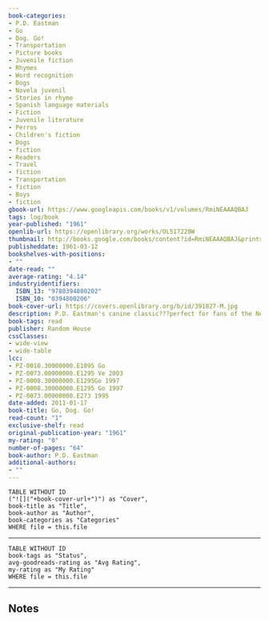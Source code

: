 ```yaml
---
book-categories:
- P.D. Eastman
- Go
- Dog. Go!
- Transportation
- Picture books
- Juvenile fiction
- Rhymes
- Word recognition
- Dogs
- Novela juvenil
- Stories in rhyme
- Spanish language materials
- Fiction
- Juvenile literature
- Perros
- Children's fiction
- Dogs
- fiction
- Readers
- Travel
- fiction
- Transportation
- fiction
- Boys
- fiction
gbook-url: https://www.googleapis.com/books/v1/volumes/RmiNEAAAQBAJ
tags: log/book
year-published: "1961"
openlib-url: https://openlibrary.org/works/OL517220W
thumbnail: http://books.google.com/books/content?id=RmiNEAAAQBAJ&printsec=frontcover&img=1&zoom=1&source=gbs_api
publisheddate: 1961-03-12
bookshelves-with-positions:
- ""
date-read: ""
average-rating: "4.14"
industryidentifiers:
  ISBN_13: "9780394800202"
  ISBN_10: "0394800206"
book-cover-url: https://covers.openlibrary.org/b/id/391827-M.jpg
description: P.D. Eastman's canine classic???perfect for fans of the Netlix Original Go, Dog. Go! animated preschool series! Written for beginning readers using only 75 different words, this beloved Beginner Book by P.D. Eastman???edited by Dr. Seuss???features all kinds of wonderful dogs riding bicycles, scooters, skiis, roller skates, and driving all sorts of vehicles on their way to a party held on top of a tree! This is a perfect gift for P.D. Eastman fans and dog lovers of all ages! Originally created by Dr. Seuss himself, Beginner Books are fun, funny, and easy to read. These unjacketed hardcover early readers encourage children to read all on their own, using simple words and illustrations. Smaller than the classic large format Seuss picture books like The Lorax and Oh, The Places You'll Go!, these portable packages are perfect for practicing readers ages 3-7, and lucky parents too! "The canine cartoons make an elementary text funny and coherent and still one of the best around."--School Library Journal.
book-tags: read
publisher: Random House
cssClasses:
- wide-view
- wide-table
lcc:
- PZ-0010.30000000.E1095 Go
- PZ-0073.00000000.E1295 Ve 2003
- PZ-0008.30000000.E1295Go 1997
- PZ-0008.30000000.E1295 Go 1997
- PZ-0073.00000000.E273 1995
date-added: 2011-01-17
book-title: Go, Dog. Go!
read-count: "1"
exclusive-shelf: read
original-publication-year: "1961"
my-rating: "0"
number-of-pages: "64"
book-author: P.D. Eastman
additional-authors:
- ""
---
```


```dataview
TABLE WITHOUT ID
("![]("+book-cover-url+")") as "Cover",
book-title as "Title",
book-author as "Author",
book-categories as "Categories"
WHERE file = this.file
```
---
```dataview
TABLE WITHOUT ID
book-tags as "Status",
avg-goodreads-rating as "Avg Rating",
my-rating as "My Rating"
WHERE file = this.file
```
---
## Notes


